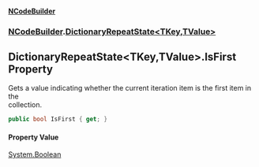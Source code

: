 #### [NCodeBuilder](index.md 'index')
### [NCodeBuilder](NCodeBuilder.md 'NCodeBuilder').[DictionaryRepeatState&lt;TKey,TValue&gt;](NCodeBuilder.DictionaryRepeatState_TKey,TValue_.md 'NCodeBuilder.DictionaryRepeatState<TKey,TValue>')

## DictionaryRepeatState<TKey,TValue>.IsFirst Property

Gets a value indicating whether the current iteration item is the first item in the  
collection.

```csharp
public bool IsFirst { get; }
```

#### Property Value
[System.Boolean](https://docs.microsoft.com/en-us/dotnet/api/System.Boolean 'System.Boolean')